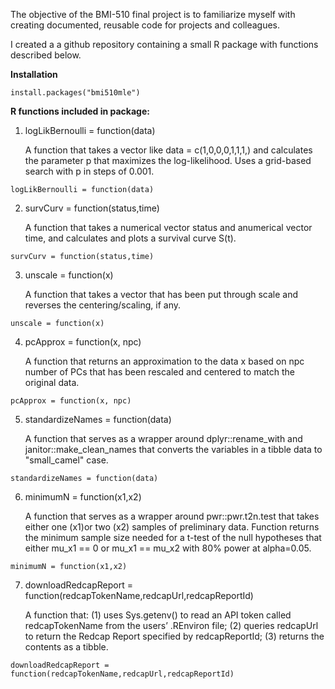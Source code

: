 The objective of the BMI-510 final project is to familiarize myself with creating documented, reusable code for projects and colleagues. 

I created a a github repository containing a small R package with functions described below.

**Installation**
```{r}
install.packages("bmi510mle")
```

**R functions included in package:**

  1. logLikBernoulli = function(data)

     A function that takes a vector like data = c(1,0,0,0,1,1,1,) and calculates the parameter p that maximizes the log-likelihood. Uses a grid-based search with p in steps of 0.001.
```{r}
logLikBernoulli = function(data)
```

  2. survCurv = function(status,time)

      A function that takes a numerical vector status and anumerical vector time, and calculates and plots a survival curve S(t).
```{r}
survCurv = function(status,time)
```

  3. unscale = function(x)

       A function that takes a vector that has been put through scale and reverses the centering/scaling, if any.
```{r}
unscale = function(x)
```

  4. pcApprox = function(x, npc)

       A function that returns an approximation to the data x based on npc number of PCs that has been rescaled and centered to match the original data.
```{r}
pcApprox = function(x, npc)
```

  5. standardizeNames = function(data)

      A function that serves as a wrapper around dplyr::rename_with and janitor::make_clean_names that converts the variables in a tibble data to "small_camel" case. 
```{r}
standardizeNames = function(data)
```

  6. minimumN = function(x1,x2)

      A function that serves as a wrapper around pwr::pwr.t2n.test that takes either one (x1)or two (x2) samples of preliminary data.
      Function returns the minimum sample size needed for a t-test of the null hypotheses that either mu_x1 == 0 or mu_x1 == mu_x2 with 80% power at alpha=0.05.
```{r}
minimumN = function(x1,x2)
```

  7. downloadRedcapReport = function(redcapTokenName,redcapUrl,redcapReportId)

      A function that: (1) uses Sys.getenv() to read an API token called redcapTokenName from the users’ .REnviron file; (2) queries redcapUrl to return the Redcap Report specified by redcapReportId; (3) returns the contents as a tibble.
```{r}
downloadRedcapReport = function(redcapTokenName,redcapUrl,redcapReportId)
```
